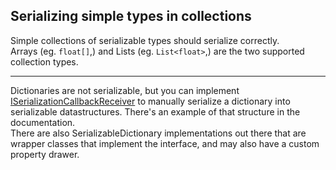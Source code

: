## Serializing simple types in collections
Simple collections of serializable types should serialize correctly.  
Arrays (eg. `float[]`,) and Lists (eg. `List<float>`,) are the two supported collection types.  

---

Dictionaries are not serializable, but you can implement [ISerializationCallbackReceiver](https://docs.unity3d.com/ScriptReference/ISerializationCallbackReceiver.html) to manually serialize a dictionary into serializable datastructures. There's an example of that structure in the documentation.  
There are also SerializableDictionary implementations out there that are wrapper classes that implement the interface, and may also have a custom property drawer.